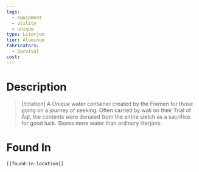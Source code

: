 ```yaml
---
tags:
  - equipment
  - utility
  - unique
type: Literjon
tier: Aluminum
fabricators:
  - Survival
cost:
---
```

# Description
> [!citation]
> A *Unique* water container created by the Fremen for those going on a journey of seeking. Often carried by wali on their Trial of Aql, the contents were donated from the entire sietch as a sacrifice for good luck. Stores more water than ordinary literjons.
# Found In
```meta-bind-embed
[[found-in-location]]
```